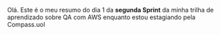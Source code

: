 Olá. Este é o meu resumo do dia 1 da **segunda Sprint** da minha trilha de aprendizado sobre QA com AWS enquanto estou estagiando pela Compass.uol